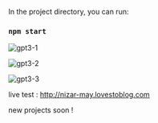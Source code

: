 In the project directory, you can run:

### `npm start`

![gpt3-1](https://github.com/404Fsociety/gpt3_responsive/assets/133237153/be9dfe14-c9a4-4f0d-81c9-254c5d692110)


![gpt3-2](https://github.com/404Fsociety/gpt3_responsive/assets/133237153/7df2dba4-f374-40b7-9aaf-e6bbd9a9f52f)


![gpt3-3](https://github.com/404Fsociety/gpt3_responsive/assets/133237153/9e4b9369-e37a-4adf-ab6d-215e7c615b82)


live test : http://nizar-may.lovestoblog.com

new projects soon !
